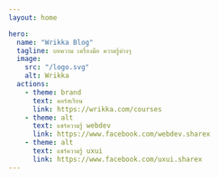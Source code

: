 ```yaml
---
layout: home

hero:
  name: "Wrikka Blog"
  tagline: บทความ เครื่องมือ ความรู้ต่างๆ
  image:
    src: "/logo.svg"
    alt: Wrikka
  actions:
    - theme: brand
      text: คอร์สเรียน
      link: https://wrikka.com/courses
    - theme: alt
      text: แชร์ความรู้ webdev
      link: https://www.facebook.com/webdev.sharex
    - theme: alt
      text: แชร์ความรู้ uxui
      link: https://www.facebook.com/uxui.sharex
---
```


<script setup>
  import BlogIndex from "./.vitepress/theme/components/BlogIndex.vue"

  const posts = [
  {
    title: 'แนะนำ VSCode Extensions ดีๆ ไม่มีไม่ได้แล้ว',
    cover: 'https://res.cloudinary.com/daldcdwqs/image/upload/v1718854883/wrikka-obsidian/gigdaawjypk8anqbb8r3.webp',
    link: 'vscode-extensions'
  },
  {
    title: 'Browser Extensions ที่ใช้บ่อยๆ ที่ดีและมีประโยชน์ น่าลองใช้',
    cover: 'https://res.cloudinary.com/daldcdwqs/image/upload/v1718335166/wrikka-obsidian/j6izb5ctnnebyymdug6k.webp',
    link: 'browser-extensions'
  },
	{
    title: 'ฟังการพิมพ์แป้นพิมพ์ของคุณและสะท้อนเสียงที่น่าฟัง',
    cover: 'https://res.cloudinary.com/daldcdwqs/image/upload/f_auto/v1718070727/wrikka-obsidian/awdmriamodfrrplqsky4.webp',
    link: 'keyecho'
  },
  {
    title: 'Clickup billing จัดการค่าใช้จ่ายรายเดือน',
    cover: 'https://res.cloudinary.com/dc54nmhwq/image/upload/f_auto/v1717982179/wrikka-obsidian/fandtqhb5a5i5noimxvo.webp',
    link: 'clickup-billing'
  },
  {
    title: 'ติดตั้ง starship เพื่อให้ shell prompt สวยๆ',
    cover: 'https://res.cloudinary.com/dc54nmhwq/image/upload/f_auto/v1717936955/wrikka-obsidian/fqas1sspjmctqfjrvih7.webp',
    link: 'starship'
  },

]
</script>

<BlogIndex :post="posts" />
